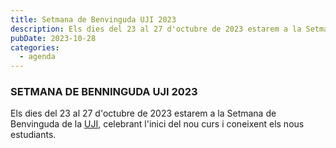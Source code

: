 ```yaml
---
title: Setmana de Benvinguda UJI 2023
description: Els dies del 23 al 27 d'octubre de 2023 estarem a la Setmana de Benvinguda de la UJI, celebrant l'inici del nou curs i coneixent els nous estudiants.
pubDate: 2023-10-28
categories:
  - agenda
---
```


### SETMANA DE BENNINGUDA UJI 2023

Els dies del 23 al 27 d'octubre de 2023 estarem a la Setmana de Benvinguda de la [UJI](https://www.google.es/maps/place/Universitat+Jaume+I/@39.9902105,-0.0511631,14z/data=!4m6!3m5!1s0xd5ffe0fca9b5147:0x1368bf53b3a7fb3f!8m2!3d39.9943481!4d-0.0702147!16zL20vMDg0dGNk?coh=164777&entry=tt&shorturl=1), celebrant l'inici del nou curs i coneixent els nous estudiants.
